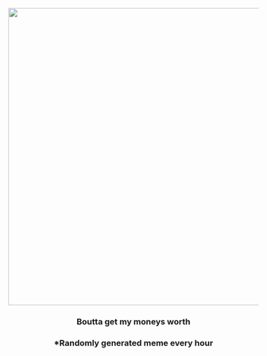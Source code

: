 <p align="center">
        <img src="https://i.imgur.com/qUOYglM.jpg" width="600" height="600">
        </p>
        <h3 align="center">Boutta get my moneys worth</h3>
        <h3 align="center">*Randomly generated meme every hour</h3>
    